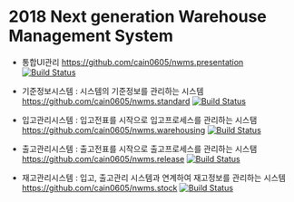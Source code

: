 # 2018 Next generation Warehouse Management System
- 통합UI관리
https://github.com/cain0605/nwms.presentation [![Build Status](https://travis-ci.com/cain0605/nwms.presentation.svg?branch=master)](https://travis-ci.com/cain0605/nwms.presentation)

- 기준정보시스템 : 시스템의 기준정보를 관리하는 시스템
https://github.com/cain0605/nwms.standard [![Build Status](https://travis-ci.com/cain0605/nwms.standard.svg?branch=master)](https://travis-ci.com/cain0605/nwms.standard)

- 입고관리시스템 : 입고전표를 시작으로 입고프로세스를 관리하는 시스탬
https://github.com/cain0605/nwms.warehousing [![Build Status](https://travis-ci.com/cain0605/nwms.warehousing.svg?branch=master)](https://travis-ci.com/cain0605/nwms.warehousing)

- 출고관리시스템 : 출고전표를 시작으로 출고프로세스를 관리하는 시스탬
https://github.com/cain0605/nwms.release [![Build Status](https://travis-ci.com/cain0605/nwms.release.svg?branch=master)](https://travis-ci.com/cain0605/nwms.release)

- 재고관리시스템 : 입고, 출고관리 시스템과 연계하여 재고정보를 관리하는 시스템
https://github.com/cain0605/nwms.stock [![Build Status](https://travis-ci.com/cain0605/nwms.stock.svg?branch=master)](https://travis-ci.com/cain0605/nwms.stock)